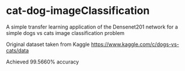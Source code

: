 # cat-dog-imageClassification
A simple transfer learning application of the Densenet201 network for a simple dogs vs cats image classification problem

Original dataset taken from Kaggle
https://www.kaggle.com/c/dogs-vs-cats/data

Achieved 99.5660% accuracy
